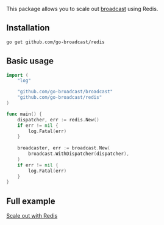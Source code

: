 This package allows you to scale out [broadcast](https://github.com/go-broadcast/broadcast) using Redis.

## Installation

```bash
go get github.com/go-broadcast/redis
```

## Basic usage

```go
import (
	"log"

	"github.com/go-broadcast/broadcast"
	"github.com/go-broadcast/redis"
)

func main() {
	dispatcher, err := redis.New()
	if err != nil {
		log.Fatal(err)
	}
	
	broadcaster, err := broadcast.New(
		broadcast.WithDispatcher(dispatcher),
	)
	if err != nil {
		log.Fatal(err)
	}
}
```

## Full example

[Scale out with Redis](https://github.com/go-broadcast/examples/tree/main/cmd/redis)
